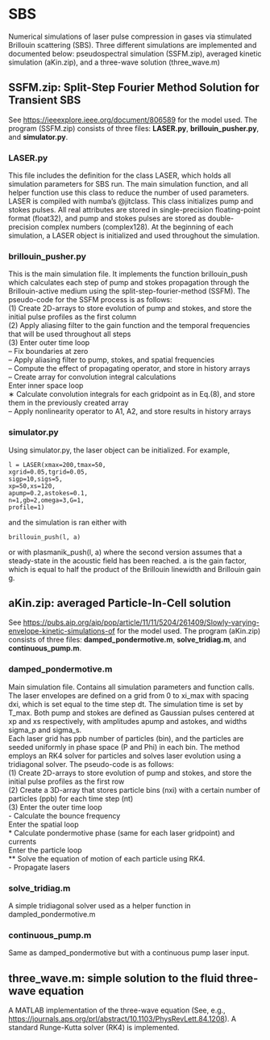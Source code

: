 # SBS
Numerical simulations of laser pulse compression in gases via stimulated Brillouin scattering (SBS). Three different simulations are implemented and documented below: pseudospectral simulation (SSFM.zip), averaged kinetic simulation (aKin.zip), and a three-wave solution (three_wave.m)
## SSFM.zip: Split-Step Fourier Method Solution for Transient SBS
See https://ieeexplore.ieee.org/document/806589 for the model used. The program (SSFM.zip) consists of three files: **LASER.py**, **brillouin_pusher.py**, and **simulator.py**.
### LASER.py
This file includes the definition for the class LASER, which holds all simulation parameters for SBS run. The main simulation function, and all helper function use this class to reduce the number of used parameters. LASER is compiled with numba’s @jitclass. This class initializes pump and stokes pulses. All real attributes are stored in single-precision floating-point format (float32), and pump and stokes pulses are stored as double-precision complex numbers (complex128). At the beginning of each simulation, a LASER object is initialized and used throughout the simulation.
### brillouin_pusher.py
This is the main simulation file. It implements the function brillouin_push which calculates each step of pump and stokes propagation through the Brillouin-active medium using the split-step-fourier-method (SSFM). The pseudo-code for the SSFM process is as follows:<br />
(1) Create 2D-arrays to store evolution of pump and stokes, and store the initial pulse profiles as the first column<br />
(2) Apply aliasing filter to the gain function and the temporal frequencies that will be used throughout all steps<br />
(3) Enter outer time loop<br />
– Fix boundaries at zero<br />
– Apply aliasing filter to pump, stokes, and spatial frequencies<br />
– Compute the effect of propagating operator, and store in history arrays<br />
– Create array for convolution integral calculations<br />
  Enter inner space loop<br />
    ∗ Calculate convolution integrals for each gridpoint as in Eq.(8), and store them in the previously created array<br />
– Apply nonlinearity operator to A1, A2, and store results in history arrays<br />
### simulator.py
Using simulator.py, the laser object can be initialized. For example,
```
l = LASER(xmax=200,tmax=50,
xgrid=0.05,tgrid=0.05,
sigp=10,sigs=5,
xp=50,xs=120,
apump=0.2,astokes=0.1,
n=1,gb=2,omega=3,G=1,
profile=1)
```
and the simulation is ran either with
```
brillouin_push(l, a)
```
or with
plasmanik_push(l, a)
where the second version assumes that a steady-state in the acoustic field has been reached. a is the gain factor, which is equal to half the product of the Brillouin linewidth and Brillouin gain g.
## aKin.zip: averaged Particle-In-Cell solution
See https://pubs.aip.org/aip/pop/article/11/11/5204/261409/Slowly-varying-envelope-kinetic-simulations-of for the model used. The program (aKin.zip) consists of three files: **damped_pondermotive.m**, **solve_tridiag.m**, and **continuous_pump.m**.
### damped_pondermotive.m
Main simulation file. Contains all simulation parameters and function calls. The laser envelopes are defined on a grid from 0 to xi_max with spacing dxi, which is set equal to the time step dt. The simulation time is set by T_max. Both pump and stokes are defined as Gaussian pulses centered at xp and xs respectively, with amplitudes apump and astokes, and widths sigma_p and sigma_s.<br />
Each laser grid has ppb number of particles (bin), and the particles are seeded uniformly in phase space (P and Phi) in each bin.
The method employs an RK4 solver for particles and solves laser evolution using a tridiagonal solver. The pseudo-code is as follows:<br />
(1) Create 2D-arrays to store evolution of pump and stokes, and store the initial pulse profiles as the first row<br />
(2) Create a 3D-array that stores particle bins (nxi) with a certain number of particles (ppb) for each time step (nt)<br />
(3) Enter the outer time loop<br />
    - Calculate the bounce frequency<br />
      Enter the spatial loop<br />
      * Calculate pondermotive phase (same for each laser gridpoint) and currents<br />
        Enter the particle loop<br />
        ** Solve the equation of motion of each particle using RK4.<br />
    - Propagate lasers<br />
### solve_tridiag.m
A simple tridiagonal solver used as a helper function in dampled_pondermotive.m
### continuous_pump.m
Same as damped_pondermotive but with a continuous pump laser input.
## three_wave.m: simple solution to the fluid three-wave equation
A MATLAB implementation of the three-wave equation (See, e.g., https://journals.aps.org/prl/abstract/10.1103/PhysRevLett.84.1208). A standard Runge-Kutta solver (RK4) is implemented.

